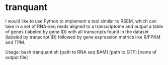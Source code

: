 # tranquant
I would like to use Python to implement a tool similar to RSEM, which can take in a set of RNA-seq reads aligned to a transcriptome and output a table of genes (labeled by gene ID) with all transcripts found in the dataset (labeled by transcript ID) followed by gene expression metrics like R/FPKM and TPM.

Usage: bash tranquant.sh [path to RNA seq BAM] [path to GTF] [name of output file]
